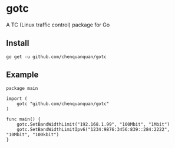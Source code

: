 # gotc

A TC (Linux traffic control) package for Go

## Install

```
go get -u github.com/chenquanquan/gotc
```

## Example

``` golang
package main

import (
    gotc "github.com/chenquanquan/gotc"
)

func main() {
    gotc.SetBandWidthLimit("192.168.1.99", "100Mbit", "1Mbit")
    gotc.SetBandWidthLimitIpv6("1234:9876:3456:839::284:2222", "10Mbit", "100kbit")
}

```
